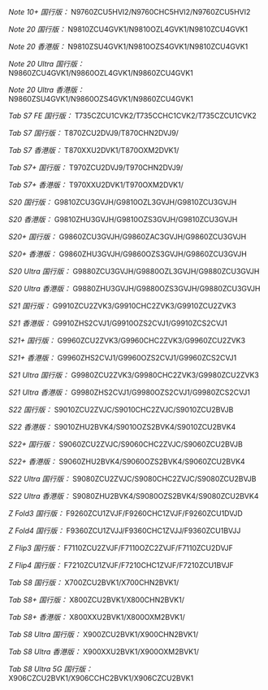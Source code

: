 *Note 10+ 国行版：*
N9760ZCU5HVI2/N9760CHC5HVI2/N9760ZCU5HVI2

*Note 20 国行版：*
N9810ZCU4GVK1/N9810OZL4GVK1/N9810ZCU4GVK1

*Note 20 香港版：*
N9810ZSU4GVK1/N9810OZS4GVK1/N9810ZCU4GVK1

*Note 20 Ultra 国行版：*
N9860ZCU4GVK1/N9860OZL4GVK1/N9860ZCU4GVK1

*Note 20 Ultra 香港版：*
N9860ZSU4GVK1/N9860OZS4GVK1/N9860ZCU4GVK1

*Tab S7 FE 国行版：*
T735CZCU1CVK2/T735CCHC1CVK2/T735CZCU1CVK2

*Tab S7 国行版：*
T870ZCU2DVJ9/T870CHN2DVJ9/

*Tab S7 香港版：*
T870XXU2DVK1/T870OXM2DVK1/

*Tab S7+ 国行版：*
T970ZCU2DVJ9/T970CHN2DVJ9/

*Tab S7+ 香港版：*
T970XXU2DVK1/T970OXM2DVK1/

*S20 国行版：*
G9810ZCU3GVJH/G9810OZL3GVJH/G9810ZCU3GVJH

*S20 香港版：*
G9810ZHU3GVJH/G9810OZS3GVJH/G9810ZCU3GVJH

*S20+ 国行版：*
G9860ZCU3GVJH/G9860ZAC3GVJH/G9860ZCU3GVJH

*S20+ 香港版：*
G9860ZHU3GVJH/G9860OZS3GVJH/G9860ZCU3GVJH

*S20 Ultra 国行版：*
G9880ZCU3GVJH/G9880OZL3GVJH/G9880ZCU3GVJH

*S20 Ultra 香港版：*
G9880ZHU3GVJH/G9880OZS3GVJH/G9880ZCU3GVJH

*S21 国行版：*
G9910ZCU2ZVK3/G9910CHC2ZVK3/G9910ZCU2ZVK3

*S21 香港版：*
G9910ZHS2CVJ1/G9910OZS2CVJ1/G9910ZCS2CVJ1

*S21+ 国行版：*
G9960ZCU2ZVK3/G9960CHC2ZVK3/G9960ZCU2ZVK3

*S21+ 香港版：*
G9960ZHS2CVJ1/G9960OZS2CVJ1/G9960ZCS2CVJ1

*S21 Ultra 国行版：*
G9980ZCU2ZVK3/G9980CHC2ZVK3/G9980ZCU2ZVK3

*S21 Ultra 香港版：*
G9980ZHS2CVJ1/G9980OZS2CVJ1/G9980ZCS2CVJ1

*S22 国行版：*
S9010ZCU2ZVJC/S9010CHC2ZVJC/S9010ZCU2BVJB

*S22 香港版：*
S9010ZHU2BVK4/S9010OZS2BVK4/S9010ZCU2BVK4

*S22+ 国行版：*
S9060ZCU2ZVJC/S9060CHC2ZVJC/S9060ZCU2BVJB

*S22+ 香港版：*
S9060ZHU2BVK4/S9060OZS2BVK4/S9060ZCU2BVK4

*S22 Ultra 国行版：*
S9080ZCU2ZVJC/S9080CHC2ZVJC/S9080ZCU2BVJB

*S22 Ultra 香港版：*
S9080ZHU2BVK4/S9080OZS2BVK4/S9080ZCU2BVK4

*Z Fold3 国行版：*
F9260ZCU1ZVJF/F9260CHC1ZVJF/F9260ZCU1DVJD

*Z Fold4 国行版：*
F9360ZCU1ZVJJ/F9360CHC1ZVJJ/F9360ZCU1BVJJ

*Z Flip3 国行版：*
F7110ZCU2ZVJF/F7110OZC2ZVJF/F7110ZCU2DVJF

*Z Flip4 国行版：*
F7210ZCU1ZVJF/F7210CHC1ZVJF/F7210ZCU1BVJF

*Tab S8 国行版：*
X700ZCU2BVK1/X700CHN2BVK1/

*Tab S8+ 国行版：*
X800ZCU2BVK1/X800CHN2BVK1/

*Tab S8+ 香港版：*
X800XXU2BVK1/X800OXM2BVK1/

*Tab S8 Ultra 国行版：*
X900ZCU2BVK1/X900CHN2BVK1/

*Tab S8 Ultra 香港版：*
X900XXU2BVK1/X900OXM2BVK1/

*Tab S8 Ultra 5G 国行版：*
X906CZCU2BVK1/X906CCHC2BVK1/X906CZCU2BVK1

